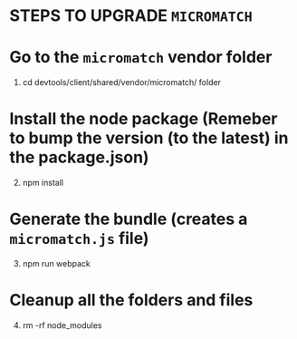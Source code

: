 # STEPS TO UPGRADE `MICROMATCH`

# Go to the `micromatch` vendor folder

1. cd devtools/client/shared/vendor/micromatch/ folder

# Install the node package (Remeber to bump the version (to the latest) in the package.json)

2. npm install

# Generate the bundle (creates a `micromatch.js` file)

3. npm run webpack

# Cleanup all the folders and files

4. rm -rf node_modules
